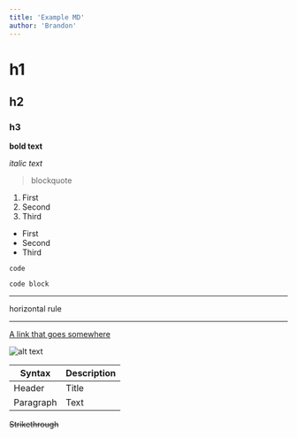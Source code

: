 ```yaml
---
title: 'Example MD'
author: 'Brandon'
---
```


# h1

## h2

### h3

**bold text**

_italic text_

> blockquote

1. First
2. Second
3. Third

- First
- Second
- Third

`code`

```
code block
```

---

horizontal rule

---

[A link that goes somewhere](https://www.example.com/)

![alt text](image.jpg)

| Syntax    | Description |
| --------- | ----------- |
| Header    | Title       |
| Paragraph | Text        |

~~Strikethrough~~
